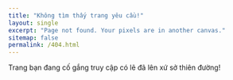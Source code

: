 ```yaml
---
title: "Không tìm thấy trang yêu cầu!"
layout: single
excerpt: "Page not found. Your pixels are in another canvas."
sitemap: false
permalink: /404.html
---
```


Trang bạn đang cố gắng truy cập có lẽ đã lên xứ sở thiên đường!

<script type="text/javascript">
  var GOOG_FIXURL_LANG = 'en';
  var GOOG_FIXURL_SITE = '{{ site.url }}'
</script>
<script type="text/javascript"
  src="//linkhelp.clients.google.com/tbproxy/lh/wm/fixurl.js">
</script>
